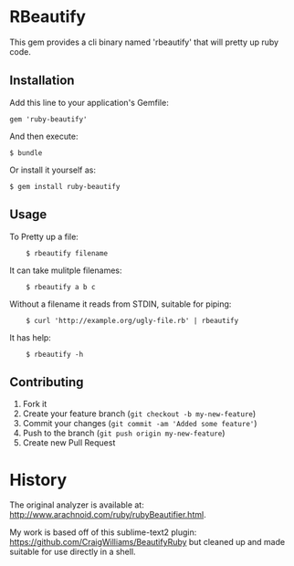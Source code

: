 # RBeautify

This gem provides a cli binary named 'rbeautify' that will pretty up ruby code.

## Installation

Add this line to your application's Gemfile:

    gem 'ruby-beautify'

And then execute:

    $ bundle

Or install it yourself as:

    $ gem install ruby-beautify

## Usage

To Pretty up a file:

		$ rbeautify filename

It can take mulitple filenames:

		$ rbeautify a b c

Without a filename it reads from STDIN, suitable for piping:

		$ curl 'http://example.org/ugly-file.rb' | rbeautify

It has help:

		$ rbeautify -h


## Contributing

1. Fork it
2. Create your feature branch (`git checkout -b my-new-feature`)
3. Commit your changes (`git commit -am 'Added some feature'`)
4. Push to the branch (`git push origin my-new-feature`)
5. Create new Pull Request

# History

The original analyzer is available at: http://www.arachnoid.com/ruby/rubyBeautifier.html.

My work is based off of this sublime-text2 plugin: https://github.com/CraigWilliams/BeautifyRuby but cleaned up and made suitable for use directly in a shell.
